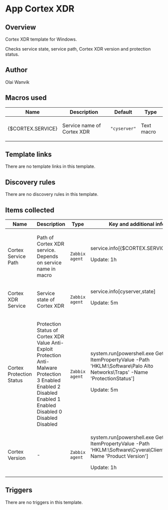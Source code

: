 # App Cortex XDR

## Overview

Cortex XDR template for Windows.


Checks service state, service path, Cortex XDR version and protection status.



## Author

Olai Wanvik

## Macros used

|Name|Description|Default|Type|
|----|-----------|-------|----|
|{$CORTEX.SERVICE}|<p>Service name of Cortex XDR</p>|`"cyserver"`|Text macro|
## Template links

There are no template links in this template.

## Discovery rules

There are no discovery rules in this template.

## Items collected

|Name|Description|Type|Key and additional info|
|----|-----------|----|----|
|Cortex Service Path|<p>Path of Cortex XDR service. Depends on service name in macro</p>|`Zabbix agent`|service.info[{$CORTEX.SERVICE},path]<p>Update: 1h</p>|
|Cortex XDR Service|<p>Service state of Cortex XDR</p>|`Zabbix agent`|service.info[cyserver,state]<p>Update: 5m</p>|
|Cortex Protection Status|<p>Protection Status of Cortex XDR Value Anti-Exploit Protection Anti-Malware Protection 3 Enabled Enabled 2 Disabled Enabled 1 Enabled Disabled 0 Disabled Disabled</p>|`Zabbix agent`|system.run[powershell.exe Get-ItemPropertyValue -Path 'HKLM:\Software\Palo Alto Networks\Traps\' -Name 'ProtectionStatus']<p>Update: 5m</p>|
|Cortex Version|<p>-</p>|`Zabbix agent`|system.run[powershell.exe Get-ItemPropertyValue -Path 'HKLM:\Software\Cyvera\Client\' -Name 'Product Version']<p>Update: 1h</p>|
## Triggers

There are no triggers in this template.

